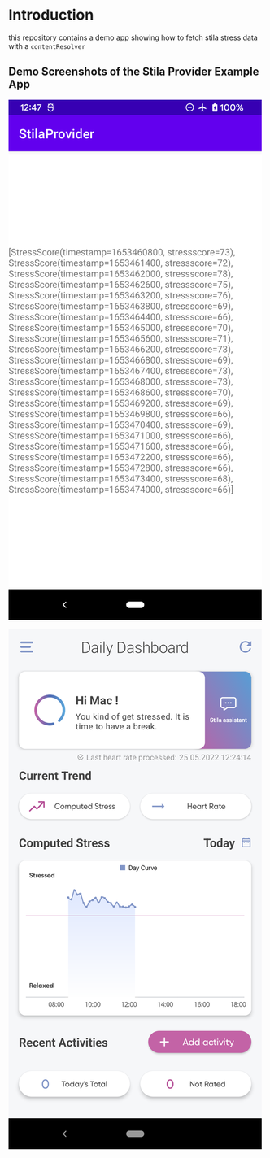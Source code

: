 # Introduction

this repository contains a demo app showing how to fetch stila stress data with a `contentResolver`

## Demo Screenshots of the Stila Provider Example App

![Stila Provider fetch the data Demo](./screens/stila_provider_demo_app.png)

![Stila App Stress Graph](./screens/stila_app_stress_graph.png)

